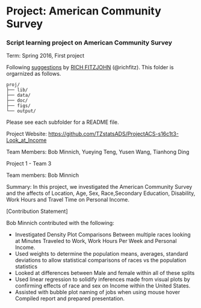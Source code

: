 # Project: American Community Survey
### Script learning project on American Community Survey

Term: Spring 2016, First project

Following [suggestions](http://nicercode.github.io/blog/2013-04-05-projects/) by [RICH FITZJOHN](http://nicercode.github.io/about/#Team) (@richfitz). This folder is orgarnized as follows.

```
proj/
├── lib/
├── data/
├── doc/
├── figs/
└── output/
```

Please see each subfolder for a README file.

Project Website:
https://github.com/TZstatsADS/ProjectACS-s16c1t3-Look_at_Income

Team Members: Bob Minnich, Yueying Teng, Yusen Wang, Tianhong Ding


Project 1 - Team 3

Team members: Bob Minnich

Summary: In this project, we investigated the American Community Survey and the affects of Location, Age, Sex, Race,Secondary Education, Disability, Work Hours and Travel Time on Personal Income.

[Contribution Statement]

Bob Minnich contributed with the following:
* Investigated Density Plot Comparisons Between multiple races looking at Minutes Traveled to Work, Work Hours Per Week and Personal Income. 
* Used weights to determine the population means, averages, standard deviations to allow statistical comparisons of races vs the population statistics
* Looked at differences between Male and female within all of these splits
* Used linear regression to solidify inferences made from visual plots by confirming effects of race and sex on Income within the United States.
* Assisted with bubble plot naming of jobs when using mouse hover 
Compiled report and prepared presentation.

